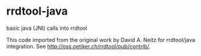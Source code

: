 # rrdtool-java
basic java (JNI) calls into rrdtool

This code imported from the original work by David A. Neitz for rrdtool/java integration. See http://oss.oetiker.ch/rrdtool/pub/contrib/.
